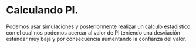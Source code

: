 # Calculando PI.

Podemos usar simulaciones y posteriormente realizar un calculo estadistico con el cual nos podemos acercar al valor de PI teniendo una desviación estandar muy baja y por consecuencia aumentando la confianza del valor.